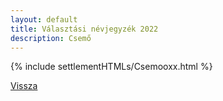 ```yaml
---
layout: default
title: Választási névjegyzék 2022
description: Csemő
---
```


{% include settlementHTMLs/Csemooxx.html %}

[Vissza](../)